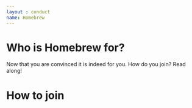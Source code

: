 ```yaml
---
layout : conduct
name: Homebrew
---
```


# Who is Homebrew for?


Now that you are convinced it is indeed for you. How do you join? Read along!

# How to join

